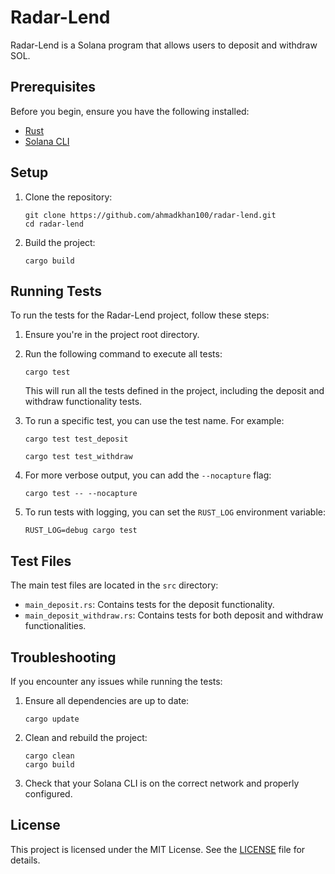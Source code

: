 # Radar-Lend

Radar-Lend is a Solana program that allows users to deposit and withdraw SOL.

## Prerequisites

Before you begin, ensure you have the following installed:
- [Rust](https://www.rust-lang.org/tools/install)
- [Solana CLI](https://docs.solana.com/cli/install-solana-cli-tools)

## Setup

1. Clone the repository:
   ```
   git clone https://github.com/ahmadkhan100/radar-lend.git
   cd radar-lend
   ```

2. Build the project:
   ```
   cargo build
   ```

## Running Tests

To run the tests for the Radar-Lend project, follow these steps:

1. Ensure you're in the project root directory.

2. Run the following command to execute all tests:
   ```
   cargo test
   ```

   This will run all the tests defined in the project, including the deposit and withdraw functionality tests.

3. To run a specific test, you can use the test name. For example:
   ```
   cargo test test_deposit
   ```
   ```
   cargo test test_withdraw
   ```

4. For more verbose output, you can add the `--nocapture` flag:
   ```
   cargo test -- --nocapture
   ```

5. To run tests with logging, you can set the `RUST_LOG` environment variable:
   ```
   RUST_LOG=debug cargo test
   ```

## Test Files

The main test files are located in the `src` directory:
- `main_deposit.rs`: Contains tests for the deposit functionality.
- `main_deposit_withdraw.rs`: Contains tests for both deposit and withdraw functionalities.

## Troubleshooting

If you encounter any issues while running the tests:

1. Ensure all dependencies are up to date:
   ```
   cargo update
   ```

2. Clean and rebuild the project:
   ```
   cargo clean
   cargo build
   ```

3. Check that your Solana CLI is on the correct network and properly configured.


## License

This project is licensed under the MIT License. See the [LICENSE](LICENSE) file for details.
